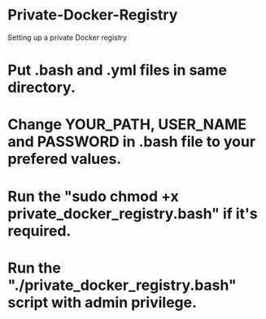 # Private-Docker-Registry
Setting up a private Docker registry
# Put .bash and .yml files in same directory.
# Change YOUR_PATH, USER_NAME and PASSWORD in .bash file to your prefered values.
# Run the "sudo chmod +x private_docker_registry.bash" if it's required.
# Run the "./private_docker_registry.bash" script with admin privilege.

